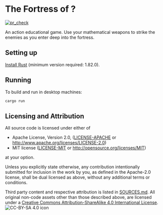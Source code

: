 # The Fortress of ?

[![pr_check](https://github.com/Enet4/fortress-of-amaths/actions/workflows/pr_check.yml/badge.svg)](https://github.com/Enet4/fortress-of-amaths/actions/workflows/pr_check.yml)

An action educational game.
Use your mathematical weapons to strike the enemies as you enter deep into the fortress.

## Setting up

[Install Rust](https://rustup.rs) (minimum version required: 1.82.0).

## Running

To build and run in desktop machines:

```sh
cargo run
```

## Licensing and Attribution

All source code is licensed under either of

* Apache License, Version 2.0, ([LICENSE-APACHE](LICENSE-APACHE) or <http://www.apache.org/licenses/LICENSE-2.0>)
* MIT license ([LICENSE-MIT](LICENSE-MIT) or <http://opensource.org/licenses/MIT>)

at your option.

Unless you explicitly state otherwise, any contribution intentionally submitted
for inclusion in the work by you, as defined in the Apache-2.0 license, shall be dual licensed as above, without any
additional terms or conditions.

Third party content and respective attribution is listed in [SOURCES.md](SOURCES.md).
All original non-code assets other than those described above,
are licensed under a [Creative Commons Attribution-ShareAlike 4.0 International License](https://creativecommons.org/licenses/by-sa/4.0/).
![CC-BY-SA 4.0 icon](https://i.creativecommons.org/l/by-sa/4.0/80x15.png)
